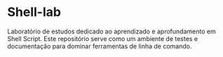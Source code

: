 # Shell-lab
Laboratório de estudos dedicado ao aprendizado e aprofundamento em Shell Script. Este repositório serve como um ambiente de testes e documentação para dominar ferramentas de linha de comando.
